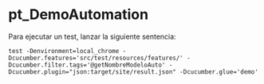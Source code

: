 # pt_DemoAutomation

Para ejecutar un test, lanzar la siguiente sentencia:

```
test -Denvironment=local_chrome -Dcucumber.features='src/test/resources/features/' -Dcucumber.filter.tags='@getNombreModeloAuto' -Dcucumber.plugin="json:target/site/result.json" -Dcucumber.glue='demo'
```